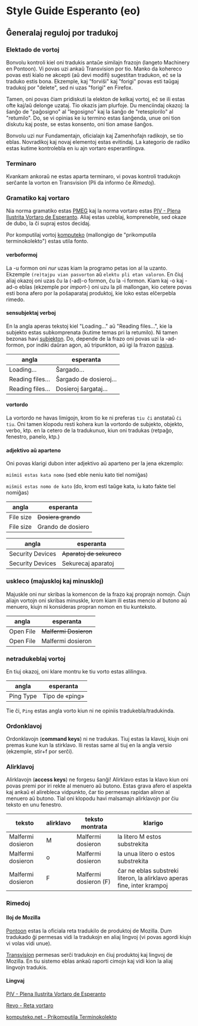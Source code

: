 # Style Guide Esperanto (eo)

## Ĝeneralaj reguloj por tradukoj

### Elektado de vortoj

Bonvolu kontroli kiel oni tradukis antaŭe similajn frazojn (langeto Machinery en Pontoon). Vi povas uzi ankaŭ Transvision por tio. Manko da kohereco povas esti kialo ne akcepti (aŭ devi modifi) sugestitan tradukon, eĉ se la traduko estis bona. Ekzemple, kaj "forviŝi" kaj "forigi" povas esti taŭgaj tradukoj por "delete", sed ni uzas "forigi" en Firefox.

Tamen, oni povas ĉiam pridiskuti la elekton de kelkaj vortoj, eĉ se ili estas ofte kaj/aŭ delonge uzataj. Tio okazis jam plurfoje. Du menciindaj okazoj: la ŝanĝo de "paĝosigno" al "legosigno" kaj la ŝanĝo de "retesplorilo" al "retumilo". Do, se vi opinias ke iu termino estas ŝanĝenda, unue oni tion diskutu kaj poste, se estas konsento, oni tion amase ŝanĝos.

Bonvolu uzi nur Fundamentajn, oficialajn kaj Zamenhofajn radikojn, se tio eblas. Novradikoj kaj novaj elementoj estas evitindaj. La kategorio de radiko estas kutime kontrolebla en iu ajn vortaro esperantlingva.

### Terminaro

Kvankam ankoraŭ ne estas aparta terminaro, vi povas kontroli tradukojn serĉante la vorton en Transvision (Pli da informo ĉe _Rimedoj_).

### Gramatiko kaj vortaro

Nia norma gramatiko estas [PMEG](http://bertilow.com/pmeg/ "Plena Manlibro de Esperanta Gramatiko") kaj la norma vortaro estas [PIV - Plena Ilustrita Vortaro de Esperanto](http://vortaro.net "Plena Ilustrita Vortaro de Esperanto").
Aliaj estas uzeblaj, kompreneble, sed okaze de dubo, la ĉi supraj estos decidaj. 

Por komputilaj vortoj [komputeko](https://komputeko.net/) (mallongigo de "prikomputila terminokolekto") estas utila fonto.

#### verboformoj

La -u formon oni *nur* uzas kiam la programo petas ion al la uzanto. Ekzemple `(re)tajpu vian pasvorton` aŭ `elektu pli etan valoron`. En ĉiuj aliaj okazoj oni uzas ĉu la (-ad)-o formon, ĉu la -i formon. Kiam kaj -o kaj -ad-o eblas (ekzemple por *import-*) oni uzu la pli mallongan, kio cetere povas esti bona afero por la poŝaparataj produktoj, kie loko estas elĉerpebla rimedo.

#### sensubjektaj verboj

En la angla aperas tekstoj kiel "Loading..." aŭ "Reading files...", kie la subjekto estas subkomprenata (kutime temas pri la retumilo). Ni tamen bezonas havi [subjekton](http://bertilow.com/pmeg/gramatiko/verboj_frazroloj/sensubjektaj.html). Do, depende de la frazo oni povas uzi la -ad- formon, por indiki daŭran agon, aŭ tripunkton, aŭ igi la frazon [pasiva](http://bertilow.com/pmeg/gramatiko/pasivo/bazaj_reguloj.html).

|angla|esperanta|
| --- | --- |
|Loading…|Ŝargado…|
|Reading files…|Ŝargado de dosieroj…|
|Reading files…|Dosieroj ŝargataj…|

#### vortordo

La vortordo ne havas limigojn, krom tio ke ni preferas `tiu ĉi` anstataŭ `ĉi tiu`. Oni tamen klopodu resti kohera kun la vortordo de subjekto, objekto, verbo, ktp. en la cetero de la tradukunuo, kiun oni tradukas (retpaĝo, fenestro, panelo, ktp.)

#### adjektivo aŭ aparteno

Oni povas klarigi dubon inter adjektivo aŭ aparteno per la jena ekzemplo:

`miŝmiŝ estas kata nomo` (sed eble neniu kato tiel nomiĝas)

`miŝmiŝ estas nomo de kato` (do, krom esti taŭge kata, iu kato fakte tiel nomiĝas)

|angla|esperanta|
| --- | --- |
|File size|~~Dosiera grando~~|
|File size|Grando de dosiero|

|angla|esperanta|
| --- | --- |
|Security Devices|~~Aparatoj de sekureco~~|
|Security Devices|Sekurecaj aparatoj|

### uskleco (majuskloj kaj minuskloj)

Majuskle oni nur skribas la komencon de la frazo kaj proprajn nomojn. Ĉiujn aliajn vortojn oni skribas minuskle, krom kiam ili estas mencio al butono aŭ menuero, kiujn ni konsideras propran nomon en tiu kunteksto.

|angla|esperanta|
| --- | --- |
|Open File|~~Malfermi Dosieron~~|
|Open File|Malfermi dosieron|

### netradukeblaj vortoj

En tiuj okazoj, oni klare montru ke tiu vorto estas alilingva.

|angla|esperanta|
| --- | --- |
|Ping Type|Tipo de «ping»|

Tie ĉi, `Ping` estas angla vorto kiun ni ne opiniis tradukebla/tradukinda.

### Ordonklavoj

Ordonklavojn (__command keys__) ni ne tradukas. Tiuj estas la klavoj, kiujn oni premas kune kun la stirklavo. Ili restas same al tiuj en la angla versio (ekzemple, stir+f por serĉi).

### Alirklavoj

Alirklavojn (__access keys__) ne forgesu ŝanĝi! Alirklavo estas la klavo kiun oni povas premi por iri rekte al menuero aŭ butono. Estas grava afero el aspekta kaj ankaŭ el alirebleca vidpunkto, ĉar tio permesas rapidan aliron al menuero aŭ butono. Tial oni klopodu havi malsamajn alirklavojn por ĉiu teksto en unu fenestro.

|teksto|alirklavo|teksto montrata|klarigo|
| --- | --- | --- | --- |
|Malfermi dosieron|M|Malfermi dosieron| la litero M estos substrekita
|Malfermi dosieron|o|Malfermi dosieron| la unua litero o estos substrekita
|Malfermi dosieron|F|Malfermi dosieron (F)| ĉar ne eblas substreki literon, la alirklavo aperas fine, inter krampoj

### Rimedoj

#### Iloj de Mozilla

[Pontoon](https://pontoon.mozilla.org/eo/ "Pontoon (eo)") estas la oficiala reta tradukilo de produktoj de Mozilla.
Dum tradukado ĝi permesas vidi la tradukojn en aliaj lingvoj (vi povas agordi kiujn vi volas vidi unue).

[Transvision](https://transvision.mozfr.org/ "Transvision") permesas serĉi tradukojn en ĉiuj produktoj kaj lingvoj de Mozilla. En tiu sistemo eblas ankaŭ raporti cimojn kaj vidi kion la aliaj lingvojn tradukis.

#### Lingvaj

[PIV - Plena Ilustrita Vortaro de Esperanto](http://vortaro.net "Plena Ilustrita Vortaro de Esperanto")

[Revo - Reta vortaro](http://www.reta-vortaro.de/revo/ "Reta vortaro")

[komputeko.net - Prikomputila Terminokolekto](https://komputeko.net/)
